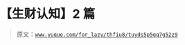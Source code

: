 # 【生财认知】2 篇

> 原文：[`www.yuque.com/for_lazy/thfiu8/tuyds5p5gq7g52z9`](https://www.yuque.com/for_lazy/thfiu8/tuyds5p5gq7g52z9)

